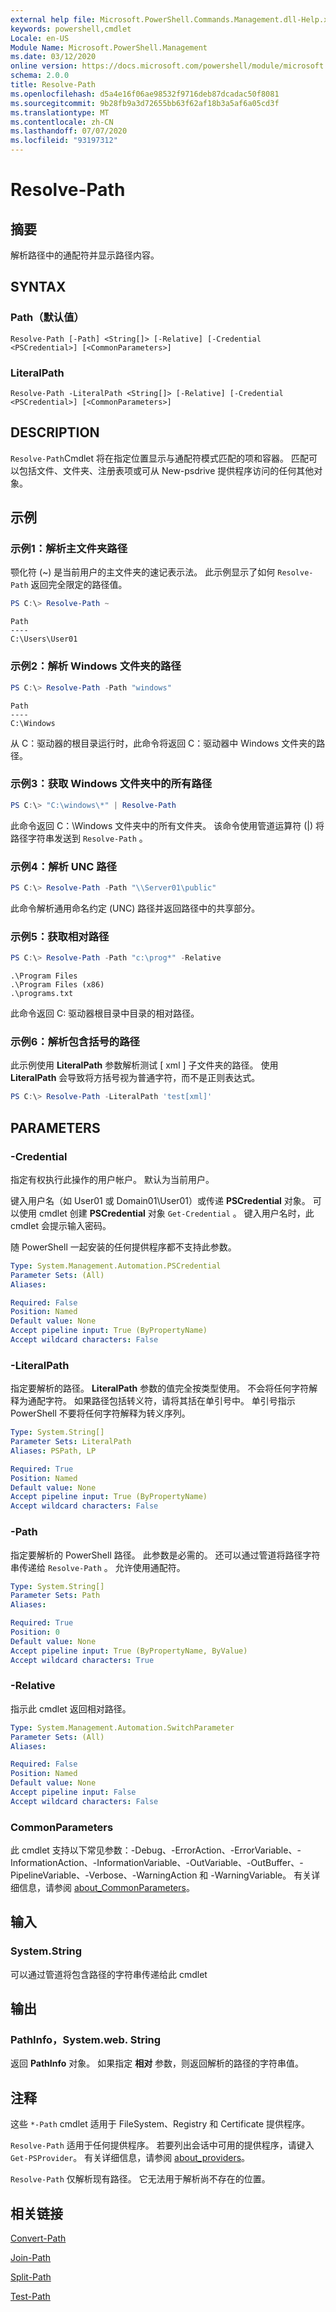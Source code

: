 ```yaml
---
external help file: Microsoft.PowerShell.Commands.Management.dll-Help.xml
keywords: powershell,cmdlet
Locale: en-US
Module Name: Microsoft.PowerShell.Management
ms.date: 03/12/2020
online version: https://docs.microsoft.com/powershell/module/microsoft.powershell.management/resolve-path?view=powershell-7.1&WT.mc_id=ps-gethelp
schema: 2.0.0
title: Resolve-Path
ms.openlocfilehash: d5a4e16f06ae98532f9716deb87dcadac50f8081
ms.sourcegitcommit: 9b28fb9a3d72655bb63f62af18b3a5af6a05cd3f
ms.translationtype: MT
ms.contentlocale: zh-CN
ms.lasthandoff: 07/07/2020
ms.locfileid: "93197312"
---
```

# Resolve-Path

## 摘要
解析路径中的通配符并显示路径内容。

## SYNTAX

### Path（默认值）

```
Resolve-Path [-Path] <String[]> [-Relative] [-Credential <PSCredential>] [<CommonParameters>]
```

### LiteralPath

```
Resolve-Path -LiteralPath <String[]> [-Relative] [-Credential <PSCredential>] [<CommonParameters>]
```

## DESCRIPTION

`Resolve-Path`Cmdlet 将在指定位置显示与通配符模式匹配的项和容器。 匹配可以包括文件、文件夹、注册表项或可从 New-psdrive 提供程序访问的任何其他对象。

## 示例

### 示例1：解析主文件夹路径

颚化符 (~) 是当前用户的主文件夹的速记表示法。 此示例显示了如何 `Resolve-Path` 返回完全限定的路径值。

```powershell
PS C:\> Resolve-Path ~
```

```Output
Path
----
C:\Users\User01
```

### 示例2：解析 Windows 文件夹的路径

```powershell
PS C:\> Resolve-Path -Path "windows"
```

```Output
Path
----
C:\Windows
```

从 C：驱动器的根目录运行时，此命令将返回 C：驱动器中 Windows 文件夹的路径。

### 示例3：获取 Windows 文件夹中的所有路径

```powershell
PS C:\> "C:\windows\*" | Resolve-Path
```

此命令返回 C：\Windows 文件夹中的所有文件夹。 该命令使用管道运算符 (|) 将路径字符串发送到 `Resolve-Path` 。

### 示例4：解析 UNC 路径

```powershell
PS C:\> Resolve-Path -Path "\\Server01\public"
```

此命令解析通用命名约定 (UNC) 路径并返回路径中的共享部分。

### 示例5：获取相对路径

```powershell
PS C:\> Resolve-Path -Path "c:\prog*" -Relative
```

```Output
.\Program Files
.\Program Files (x86)
.\programs.txt
```

此命令返回 C: 驱动器根目录中目录的相对路径。

### 示例6：解析包含括号的路径

此示例使用 **LiteralPath** 参数解析测试 \[ xml \] 子文件夹的路径。
使用 **LiteralPath** 会导致将方括号视为普通字符，而不是正则表达式。

```powershell
PS C:\> Resolve-Path -LiteralPath 'test[xml]'
```

## PARAMETERS

### -Credential

指定有权执行此操作的用户帐户。
默认为当前用户。

键入用户名（如 User01 或 Domain01\User01）或传递 **PSCredential** 对象。 可以使用 cmdlet 创建 **PSCredential** 对象 `Get-Credential` 。 键入用户名时，此 cmdlet 会提示输入密码。

随 PowerShell 一起安装的任何提供程序都不支持此参数。

```yaml
Type: System.Management.Automation.PSCredential
Parameter Sets: (All)
Aliases:

Required: False
Position: Named
Default value: None
Accept pipeline input: True (ByPropertyName)
Accept wildcard characters: False
```

### -LiteralPath

指定要解析的路径。
**LiteralPath** 参数的值完全按类型使用。
不会将任何字符解释为通配字符。
如果路径包括转义符，请将其括在单引号中。
单引号指示 PowerShell 不要将任何字符解释为转义序列。

```yaml
Type: System.String[]
Parameter Sets: LiteralPath
Aliases: PSPath, LP

Required: True
Position: Named
Default value: None
Accept pipeline input: True (ByPropertyName)
Accept wildcard characters: False
```

### -Path

指定要解析的 PowerShell 路径。
此参数是必需的。
还可以通过管道将路径字符串传递给 `Resolve-Path` 。
允许使用通配符。

```yaml
Type: System.String[]
Parameter Sets: Path
Aliases:

Required: True
Position: 0
Default value: None
Accept pipeline input: True (ByPropertyName, ByValue)
Accept wildcard characters: True
```

### -Relative

指示此 cmdlet 返回相对路径。

```yaml
Type: System.Management.Automation.SwitchParameter
Parameter Sets: (All)
Aliases:

Required: False
Position: Named
Default value: None
Accept pipeline input: False
Accept wildcard characters: False
```

### CommonParameters

此 cmdlet 支持以下常见参数：-Debug、-ErrorAction、-ErrorVariable、-InformationAction、-InformationVariable、-OutVariable、-OutBuffer、-PipelineVariable、-Verbose、-WarningAction 和 -WarningVariable。 有关详细信息，请参阅 [about_CommonParameters](../Microsoft.PowerShell.Core/About/about_CommonParameters.md)。

## 输入

### System.String

可以通过管道将包含路径的字符串传递给此 cmdlet

## 输出

### PathInfo，System.web. String

返回 **PathInfo** 对象。 如果指定 **相对** 参数，则返回解析的路径的字符串值。

## 注释

这些 `*-Path` cmdlet 适用于 FileSystem、Registry 和 Certificate 提供程序。

`Resolve-Path` 适用于任何提供程序。 若要列出会话中可用的提供程序，请键入 `Get-PSProvider`。 有关详细信息，请参阅 [about_providers](../microsoft.powershell.core/about/about_providers.md)。

`Resolve-Path` 仅解析现有路径。 它无法用于解析尚不存在的位置。

## 相关链接

[Convert-Path](Convert-Path.md)

[Join-Path](Join-Path.md)

[Split-Path](Split-Path.md)

[Test-Path](Test-Path.md)

